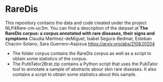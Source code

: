 # RareDis

This repository contains the data and code created under the project NLP4Rare-cm-uc3m. 
You can find a description of the dataset at 
**The RareDis corpus: a corpus annotated with rare diseases, their signs and symptoms**
Claudia Martínez-deMiguel, Isabel Segura-Bedmar, Esteban Chacón-Solano, Sara Guerrero-Aspizua
https://arxiv.org/abs/2108.01204

- The folder corpus contains the RareDis corpus as well as a script to obtain some statistics of the corpus.
- The PutbTator2Brat.zip contains a Python script that uses the PubTator tool to annotate a sample of abstracts abour skin rare diseases. It also contains a script to obtain some statistics about this sample. 

